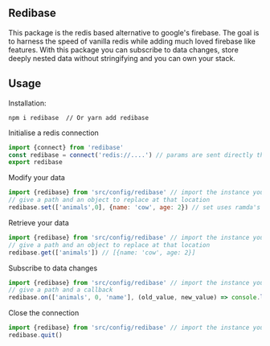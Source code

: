 ## Redibase

This package is the redis based alternative to google's firebase.
The goal is to harness the speed of vanilla redis while adding much loved firebase like features.
With this package you can subscribe to data changes, store deeply nested data without stringifying and you can own your stack.


## Usage

Installation:

```
npm i redibase  // Or yarn add redibase
```
Initialise a redis connection

```js
import {connect} from 'redibase'
const redibase = connect('redis://....') // params are sent directly through to redis constructor
export redibase
```
Modify your data

```js
import {redibase} from 'src/config/redibase' // import the instance you created
// give a path and an object to replace at that location
redibase.set(['animals',0], {name: 'cow', age: 2}) // set uses ramda's assocPath under the hood

```

Retrieve your data

```js
import {redibase} from 'src/config/redibase' // import the instance you created
// give a path and an object to replace at that location
redibase.get(['animals']) // [{name: 'cow', age: 2}]

```

Subscribe to data changes

```js
import {redibase} from 'src/config/redibase' // import the instance you created
// give a path and a callback
redibase.on(['animals', 0, 'name'], (old_value, new_value) => console.log(old_value, new_value))
```

Close the connection

```js
import {redibase} from 'src/config/redibase' // import the instance you created
redibase.quit()
```


